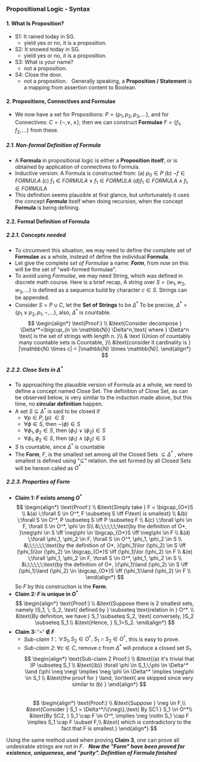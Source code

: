 ### Propositional Logic - Syntax
#### 1. What Is Proposition?
- S1: It rained today in SG.
	- yield yes or no, it is a proposition.
- S2: It snowed today in SG.
	- yield yes or no, it is a proposition.
- S3: What is your name? 
	- not a proposition.
- S4: Close the door.
	- not a proposition.
$~$
Generally speaking, a **Proposition / Statement** is a mapping from assertion content to Boolean.

#### 2. Propositions, Connectives and Formulae
- We now have a set for Propositions: $P = \{p_1,p_2,p_3,...\}$, and  for Connectives: $C = \{\neg, \lor, \land \}$, then we can construct **Formulae** $F = \{f_1,f_2,...\}$ from these.
##### 2.1. Non-formal Definition of Formula
- A **Formula** in propositional logic is either a **Proposition itself**, or is obtained by application of connectives to Formula.
$~$
- Inductive version:
	A Formula is constructed from:
		(a) $p_0 \in P$
		(b) $\neg f \in FORMULA$
		(c) $f_1 \in FORMULA \lor f_1 \in FORMULA$
		(d)$f_1 \in FORMULA \land f_1 \in FORMULA$
$~$
- This definition seems plausible at first glance, but unfortunately it uses the concept ***Formula*** itself when doing recursion, when the concept **Formula** is being defining.

#### 2.2. Formal Definition of Formula

##### 2.2.1. Concepts needed

- To circumvent this situation, we may need to define the complete set of **Formulae** as a whole, instead of define the individual **Formula**.
$~$
- Let give the complete *set of Formulae* a name: ***Form***, from now on this will be the set of "well-formed formulae".
$~$
- To avoid using *Formulae*, we may need String, which was defined in discrete math course.
	Here is a brief recap, A string over $S=\{w_1, w_2, w_3,...\}$  is defined as a sequence build by character $c \in S$. Strings can be appended.
$~$
- Consider $S =P \cup C$, let the **Set of Strings** to be $\Delta^*$ 
	To be precise, $\Delta^*=\{p_1\lor p_2,p_1,\neg,...\}$,
	also, $\Delta^*$ is countable.
$$ \begin{align*} \text{Proof:} \\
		  &\text{Consider decompose } \Delta^*=\bigcup_{n \in \mathbb{N}} \Delta^n,\text{ where } \Delta^n  \text{ is the set of strings with length n. }\\
		  & \text {Union of countably many countable sets is Countable, }\\ &\text{consider it cardinality is } |\mathbb{N} \times c| < |\mathbb{N} \times \mathbb{N}|.
		  \end{align*} $$ 
##### 2.2.2. Close Sets in $\Delta^*$

- To approaching the plausible version of Formula as a whole, we need to define a concept named Close Set. The definition of Close Set, as can be observed below, is very similar to the induction made above, but this time, no **circular definition** happen.
$~$
- A set $S \subseteq \Delta^*$ is said to be closed if
	-  $\forall p \in P,( p) \; \in S$
	-  $\forall \phi \in S$, then $\neg(\phi) \in S$
	-  $\forall \phi_1, \phi_2 \in S$, then $(\phi_1)\lor (\phi_2) \in S$
	-  $\forall \phi_1, \phi_2 \in S$, then $(\phi_1)\land (\phi_2) \in S$
$~$
- $S$ is countable, since $\Delta^*$ is countable
$~$
- The **Form**, $F$, is the smallest set among all the Closed Sets $\subseteq \Delta^*$ , where smallest is defined using "$\subseteq$" relation. the set formed by all Closed Sets will be hereon called as $O^*$
##### 2.2.3. Properties of Form
- **Claim 1: $F$ exists among $O^*$**
$$ \begin{align*} \text{Proof:} \\
		  &\text{Simply take } F = \bigcap_{O*}S \\
		  &(a) \;\forall S \in O^*, F \subseteq S \iff F\text{ is smallest} \\
		  &(b) \;\forall S \in O^*, P \subseteq S \iff P \subseteq F \\
		  &(c) \;\forall \phi \in F, \forall S \in O^*, \phi \in S\\
		  &\;\;\;\;\;\;\text{by the definition of O*, }\neg\phi \in S \iff \neg\phi \in \bigcap_{O*}S \iff \neg\phi \in F \\
		  &(d) \;\forall \phi_1, \phi_2 \in F, \forall S \in O^*, \phi_1, \phi_2 \in S \\
		  &\;\;\;\;\;\;\text{by the definition of O*, }(\phi_1)\lor (\phi_2) \in S \iff (\phi_1)\lor (\phi_2) \in \bigcap_{O*}S \iff (\phi_1)\lor (\phi_2) \in F \\
		  &(e) \;\forall \phi_1, \phi_2 \in F, \forall S \in O^*, \phi_1, \phi_2 \in S \\
		  &\;\;\;\;\;\;\text{by the definition of O*, }(\phi_1)\land (\phi_2) \in S \iff (\phi_1)\land (\phi_2) \in \bigcap_{O*}S \iff (\phi_1)\land (\phi_2) \in F \\
		  \end{align*} $$
So $F$ by this construction is the **Form**.
$~$
- **Claim 2: $F$ is unique in $O^*$**
$$ \begin{align*} \text{Proof:} \\
		  &\text{Suppose there is 2 smallest sets, namely }S_1, \; S_2, \text{ defined by } \subseteq \text{relation in } O^*. \\
		  &\text{By definition, we have:} S_1 \subseteq S_2, \text{ conversely, }S_2 \subseteq S_1.\\
		  &\text{Hence, } S_1=S_2.  
		  \end{align*} $$
- **Claim 3: '$\neg$' $\notin$ $F$**
	- *Sub-claim 1*：$\forall S_1, S_2 \in O^*, \; S_1 \cap S_2 \in O^*$, this is easy to prove.
	- *Sub-claim 2*: $\forall c \in C$, remove $c$ from $\Delta^*$ will produce a closed set $S_1$.
		$$ \begin{align*} \text{Sub-claim 2 Proof:} \\
		  &\text{(a) it's trivial that }P \subseteq S_1 \\
		  &\text{(b)} \forall \phi \in S_1,\;\phi \in \Delta^* \land (\phi \neq \neg) \implies \neg \phi \in \Delta^* \implies \neg\phi \in S_1 \\
		  &\text{the proof for } \land, \lor\text{ are skipped since very similar to (b) }
		  \end{align*} $$  
		$$ \begin{align*} \text{Proof:} \\
		  &\text{Suppose } \neg \in F,\\
		  &\text{Consider } S_1 = \Delta^*/\{\neg\},\text{ By SC1 } S_1 \in O^*\\
		  &\text{By SC2, } S_1 \cap F \in O^*, \implies \neg \notin S_1 \cap F
\implies S_1 \cap F \subset F,\\ &\text{ which is contradictory to the fact that F is smallest.}		  \end{align*} $$

Using the same method used when proving **Claim 3**, one can prove all undesirable strings are not in *$F$*.
$~$
***Now the "Form" have been proved for existence, uniqueness, and "purity". Definition of Formula finished***



